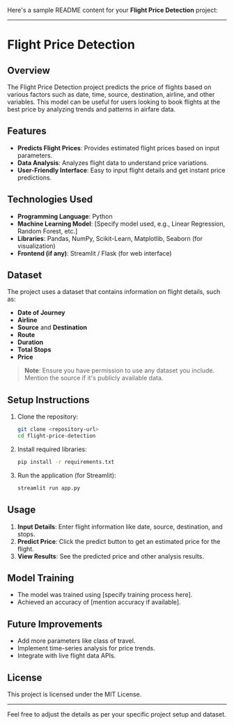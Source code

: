 Here's a sample README content for your **Flight Price Detection** project:

---

# Flight Price Detection

## Overview
The Flight Price Detection project predicts the price of flights based on various factors such as date, time, source, destination, airline, and other variables. This model can be useful for users looking to book flights at the best price by analyzing trends and patterns in airfare data.

## Features
- **Predicts Flight Prices**: Provides estimated flight prices based on input parameters.
- **Data Analysis**: Analyzes flight data to understand price variations.
- **User-Friendly Interface**: Easy to input flight details and get instant price predictions.

## Technologies Used
- **Programming Language**: Python
- **Machine Learning Model**: [Specify model used, e.g., Linear Regression, Random Forest, etc.]
- **Libraries**: Pandas, NumPy, Scikit-Learn, Matplotlib, Seaborn (for visualization)
- **Frontend (if any)**: Streamlit / Flask (for web interface)

## Dataset
The project uses a dataset that contains information on flight details, such as:
- **Date of Journey**
- **Airline**
- **Source** and **Destination**
- **Route**
- **Duration**
- **Total Stops**
- **Price**

> **Note**: Ensure you have permission to use any dataset you include. Mention the source if it's publicly available data.

## Setup Instructions
1. Clone the repository:
   ```bash
   git clone <repository-url>
   cd flight-price-detection
   ```

2. Install required libraries:
   ```bash
   pip install -r requirements.txt
   ```

3. Run the application (for Streamlit):
   ```bash
   streamlit run app.py
   ```

## Usage
1. **Input Details**: Enter flight information like date, source, destination, and stops.
2. **Predict Price**: Click the predict button to get an estimated price for the flight.
3. **View Results**: See the predicted price and other analysis results.

## Model Training
- The model was trained using [specify training process here].
- Achieved an accuracy of [mention accuracy if available].

## Future Improvements
- Add more parameters like class of travel.
- Implement time-series analysis for price trends.
- Integrate with live flight data APIs.

## License
This project is licensed under the MIT License.

---

Feel free to adjust the details as per your specific project setup and dataset.
